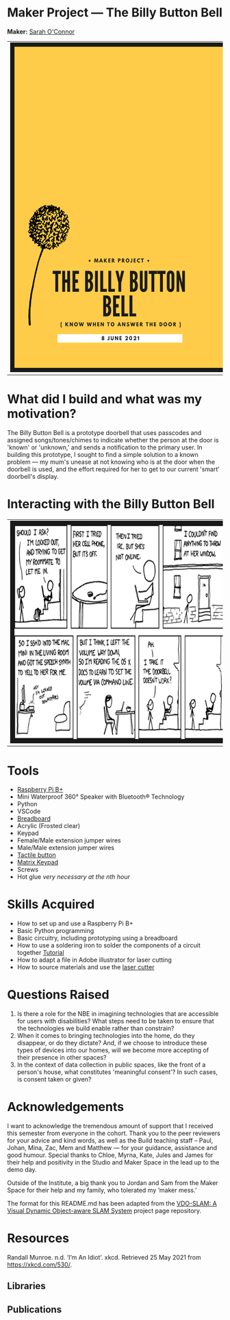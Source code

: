 # Maker Project — The Billy Button Bell

**Maker:** [Sarah O'Connor](https://github.com/SarahEOConnor) 

<table><tr>
<td> <img src="images/billy_button_bell.png" alt="Poster for the Maker Project. Yellow background. Billy Button Bell, the name of the prototype, written in black with a vector of a billy button bell flower." width="500" height="750" border="10" /></a> </td>
 </tr></table>
 
# What did I build and what was my motivation?
The Billy Button Bell is a prototype doorbell that uses passcodes and assigned songs/tones/chimes to indicate whether the person at the door is 'known' or 'unknown,' and sends a notification to the primary user. In building this prototype, I sought to find a simple solution to a known problem — my mum's unease at not knowing who is at the door when the doorbell is used, and the effort required for her to get to our current 'smart' doorbell's display. 

# Interacting with the Billy Button Bell

<table><tr>
<td> <img src="images/im_an_idiot.png" alt="xkcd illustration by Randel Munroe titled, I am an idiot." width="750" height="500" border="10" /></a> </td>
 </tr></table>

# Tools
- [Raspberry Pi B+](https://www.raspberrypi.com/products/raspberry-pi-1-model-b-plus/)
- Mini Waterproof 360° Speaker with Bluetooth® Technology
- Python 
- VSCode 
- [Breadboard](https://learn.adafruit.com/collins-lab-breadboards-and-perfboards) 
- Acrylic (Frosted clear) 
- Keypad 
- Female/Male extension jumper wires
- Male/Male extension jumper wires 
- [Tactile button](https://projects.raspberrypi.org/en/projects/gpio-music-box/3)
- [Matrix Keypad](https://learn.adafruit.com/matrix-keypad)
- Screws
- Hot glue *very necessary at the nth hour*

# Skills Acquired 

- How to set up and use a Raspberry Pi B+
- Basic Python programming 
- Basic circuitry, including prototyping using a breadboard 
- How to use a soldering iron to solder the components of a circuit together [Tutorial](https://projects.raspberrypi.org/en/projects/getting-started-with-soldering)
- How to adapt a file in Adobe illustrator for laser cutting 
- How to source materials and use the [laser cutter](http://makerspace.anu.edu.au/page/tools/trotec360.html)  

# Questions Raised

1. Is there a role for the NBE in imagining technologies that are accessible for users with disabilities? What steps need to be taken to ensure that the technologies we build enable rather than constrain?
2. When it comes to bringing technologies into the home, do they disappear, or do they dictate? And, if we choose to introduce these types of devices into our homes, will we become more accepting of their presence in other spaces?
3. In the context of data collection in public spaces, like the front of a person's house, what constitutes 'meaningful consent'? In such cases, is consent taken or given?

# Acknowledgements
I want to acknowledge the tremendous amount of support that I received this semester from everyone
in the cohort. Thank you to the peer reviewers for your advice and kind words, as well as the Build teaching staff – Paul, Johan, Mina, Zac, Mem and Matthew — for your guidance, assistance and good humour. Special thanks to Chloe, Myrna, Kate, Jules and James for their help and positivity in the Studio and Maker Space in the lead up to the demo day. 

Outside of the Institute, a big thank you to Jordan and Sam from the Maker Space for their help and my family, who tolerated my ‘maker mess.’

The format for this README.md has been adapted from the [VDO-SLAM: A Visual Dynamic Object-aware SLAM System](https://github.com/halajun/VDO_SLAM) project page repository. 

# Resources 

Randall Munroe. n.d. ‘I’m An Idiot’. xkcd. Retrieved 25 May 2021 from https://xkcd.com/530/.

## Libraries

## Publications
